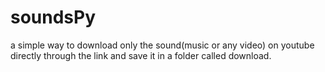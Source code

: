 # soundsPy
a simple way to download only the sound(music or any video) on youtube directly through the link and save it in a folder called download.
